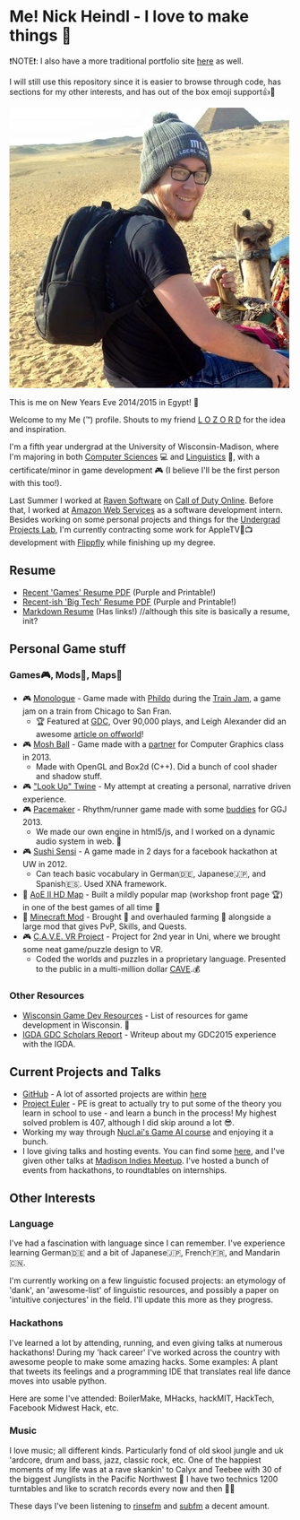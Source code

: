 # Me! Nick Heindl - I love to make things :wrench:

:exclamation:NOTE:exclamation:: I also have a more traditional portfolio site [here](http://katamaritaco.github.io/) as well. 

I will still use this repository since it is easier to browse through code, has sections for my other interests, and has out of the box emoji support:+1::muscle:

![Picture of me in Egypt](nick.jpg)

This is me on New Years Eve 2014/2015 in Egypt! :camel:

Welcome to my Me (:tm:) profile. Shouts to my friend [L O Z O R D](https://github.com/LOZORD/me) for the idea and inspiration.

I'm a fifth year undergrad at the University of Wisconsin-Madison, where I'm majoring in both [Computer Sciences](http://www.cs.wisc.edu/) :computer: and [Linguistics](http://ling.wisc.edu/) :tongue:, with a certificate/minor in game development :video_game: (I believe I'll be the first person with this too!).

Last Summer I worked at [Raven Software](http://www.ravensoftware.com/) on [Call of Duty Online](http://callofduty.wikia.com/wiki/Call_of_Duty_Online). Before that, I worked at [Amazon Web Services](https://aws.amazon.com/) as a software development intern. Besides working on some personal projects and things for the [Undergrad Projects Lab](http://www.upl.cs.wisc.edu/), I'm currently contracting some work for AppleTV:green_apple::tv: development with [Flippfly](http://flippfly.com/) while finishing up my degree. 


## Resume

* [Recent 'Games' Resume PDF](ResumeNickHeindl2016SpringGame.pdf) (Purple and Printable!)
* [Recent-ish 'Big Tech' Resume PDF](ResumeNickHeindl2016SpringTech.pdf) (Purple and Printable!)
* [Markdown Resume](resume.md) (Has links!) //although this site is basically a resume, init?


## Personal Game stuff

### Games:video_game:, Mods:wrench:, Maps:round_pushpin:
* :video_game: [Monologue](http://gamejolt.com/games/monologue/56005) - Game made with [Phildo](https://github.com/Phildo) during the [Train Jam](http://trainjam.com/updates/207), a game jam on a train from Chicago to San Fran.
  * :trophy: Featured at [GDC](http://www.gdconf.com/), Over 90,000 plays, and Leigh Alexander did an awesome [article on offworld](https://boingboing.net/2015/03/25/play-it-now-monologue.html)!
* :video_game: [Mosh Ball](https://github.com/katamaritaco/Misc-Projects/tree/master/CS559Proj3/CS559Proj3/CS559Proj3) - Game made with a [partner](https://github.com/ndeisinger) for Computer Graphics class in 2013. 
  * Made with OpenGL and Box2d (C++). Did a bunch of cool shader and shadow stuff.
* :video_game: ["Look Up" Twine](https://github.com/katamaritaco/LookUp) - My attempt at creating a personal, narrative driven experience.
* :video_game: [Pacemaker](https://github.com/katamaritaco/Misc-Projects/tree/master/Pacemaker/distro) - Rhythm/runner game made with some [buddies](https://github.com/melutzke) for GGJ 2013. 
  * We made our own engine in html5/js, and I worked on a dynamic audio system in web. :musical_score:
* :video_game: [Sushi Sensi](https://github.com/katamaritaco/Misc-Projects/blob/master/hackathon/README.md) - A game made in 2 days for a facebook hackathon at UW in 2012. 
  * Can teach basic vocabulary in German:de:, Japanese:jp:, and Spanish:es:. Used XNA framework.
* :round_pushpin: [AoE II HD Map](https://steamcommunity.com/sharedfiles/filedetails/?id=287287878) - Built a mildly popular map (workshop front page :trophy:) in one of the best games of all time :european_castle:
* :wrench: [Minecraft Mod](https://github.com/katamaritaco/WhatEverYouWantMinecraft) - Brought :pizza: and overhauled farming :mushroom: alongside a large mod that gives PvP, Skills, and Quests.
* :video_game: [C.A.V.E. VR Project](https://blogs.discovery.wisc.edu/ds501/category/projects/cave-archeological-virtual-excursions/) - Project for 2nd year in Uni, where we brought some neat game/puzzle design to VR. 
  * Coded the worlds and puzzles in a proprietary language. Presented to the public in a multi-million dollar [CAVE](https://en.wikipedia.org/wiki/Cave_automatic_virtual_environment).:moneybag:


### Other Resources
* [Wisconsin Game Dev Resources](https://github.com/katamaritaco/WiscoGameDev) - List of resources for game development in Wisconsin. :book:
* [IGDA GDC Scholars Report](http://scholars.igda.org/former-scholars/) - Writeup about my GDC2015 experience with the IGDA. 


## Current Projects and Talks
* [GitHub](http://github.com/katamaritaco?tab=repositories) - A lot of assorted projects are within [here](https://github.com/katamaritaco/Misc-Projects)
* [Project Euler](https://projecteuler.net) - PE is great to actually try to put some of the theory you learn in school to use - and learn a bunch in the process! My highest solved problem is 407, although I did skip around a lot :sunglasses:.
* Working my way through [Nucl.ai's Game AI course](http://courses.nucl.ai/) and enjoying it a bunch.
* I love giving talks and hosting events. You can find some [here](https://github.com/UW-UPL/Talks), and I've given other talks at [Madison Indies Meetup](http://www.meetup.com/madison-indies/). I've hosted a bunch of events from hackathons, to roundtables on internships.


## Other Interests 

### Language
I've had a fascination with language since I can remember. I've experience learning German:de: and a bit of Japanese:jp:, French:fr:, and Mandarin:cn:. 

I'm currently working on a few linguistic focused projects: an etymology of 'dank', an 'awesome-list' of linguistic resources, and possibly a paper on 'intuitive conjectures' in the field. I'll update this more as they progress.

### Hackathons
I've learned a lot by attending, running, and even giving talks at numerous hackathons! During my 'hack career' I've worked across the country with awesome people to make some amazing hacks. Some examples: A plant that tweets its feelings and a programming IDE that translates real life dance moves into usable python. 

Here are some I've attended: BoilerMake, MHacks, hackMIT, HackTech, Facebook Midwest Hack, etc.

### Music
I love music; all different kinds. Particularly fond of old skool jungle and uk 'ardcore, drum and bass, jazz, classic rock, etc. One of the happiest moments of my life was at a rave skankin' to Calyx and Teebee with 30 of the biggest Junglists in the Pacific Northwest :mega: I have two technics 1200 turntables and like to scratch records every now and then :minidisc::minidisc:

These days I've been listening to [rinsefm](http://www.rinse.fr/player/) and [subfm](http://www.sub.fm/) a decent amount.
